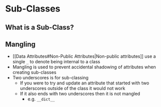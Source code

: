 # Sub-Classes

## What is a Sub-Class?

## Mangling
- [[Data Attributes#Non-Public Attributes|Non-public attributes]] use a single `_` to denote being internal to a class
- Mangling is used to prevent accidental shadowing of attributes when creating sub-classes
- Two underscores is for sub-classing
	- If you were to try and update an attribute that started with two underscores outside of the class it would not work
	- If it also ends with two underscores then it is not mangled
		- e.g. `__dict__`